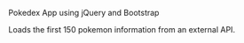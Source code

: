 Pokedex App using jQuery and Bootstrap

Loads the first 150 pokemon information from an external API.
